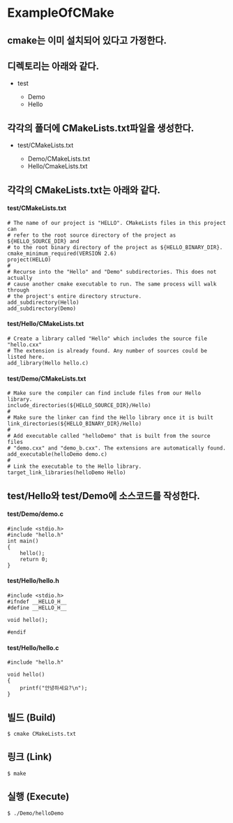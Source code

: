# ExampleOfCMake

## cmake는 이미 설치되어 있다고 가정한다.


## 디렉토리는 아래와 같다.
<ul>
	<li>test</li>
	<ul>
		<li>Demo</li>
		<li>Hello</li>
	</ul>
</ul>
	
## 각각의 폴더에 CMakeLists.txt파일을 생성한다.
<ul>
	<li>test/CMakeLists.txt</li>
	<ul>
		<li>Demo/CMakeLists.txt</li>
		<li>Hello/CmakeLists.txt</li>
	</ul>
</ul>


## 각각의 CMakeLists.txt는 아래와 같다.
#### test/CMakeLists.txt
	# The name of our project is "HELLO". CMakeLists files in this project can
	# refer to the root source directory of the project as ${HELLO_SOURCE_DIR} and 
	# to the root binary directory of the project as ${HELLO_BINARY_DIR}.
	cmake_minimum_required(VERSION 2.6)
	project(HELLO)
	# 
	# Recurse into the "Hello" and "Demo" subdirectories. This does not actually
	# cause another cmake executable to run. The same process will walk through
	# the project's entire directory structure.
	add_subdirectory(Hello)
	add_subdirectory(Demo)

#### test/Hello/CMakeLists.txt
	# Create a library called "Hello" which includes the source file "hello.cxx"
	# The extension is already found. Any number of sources could be listed here.
	add_library(Hello hello.c)

#### test/Demo/CMakeLists.txt
	# Make sure the compiler can find include files from our Hello library.
	include_directories(${HELLO_SOURCE_DIR}/Hello)
	#
	# Make sure the linker can find the Hello library once it is built
	link_directories(${HELLO_BINARY_DIR}/Hello)
	# 
	# Add executable called "helloDemo" that is built from the source files
	# "demo.cxx" and "demo_b.cxx". The extensions are automatically found.
	add_executable(helloDemo demo.c)
	#
	# Link the executable to the Hello library.
	target_link_libraries(helloDemo Hello)

## test/Hello와 test/Demo에 소스코드를 작성한다.
#### test/Demo/demo.c
	#include <stdio.h>
	#include "hello.h"
	int main()
	{
		hello();
		return 0;
	}

#### test/Hello/hello.h
	#include <stdio.h>
	#ifndef __HELLO_H__
	#define __HELLO_H__

	void hello();

	#endif

#### test/Hello/hello.c
	#include "hello.h"

	void hello()
	{
		printf("안녕하세요?\n");
	}


## 빌드 (Build)

	$ cmake CMakeLists.txt


## 링크 (Link)

	$ make


## 실행 (Execute)

	$ ./Demo/helloDemo